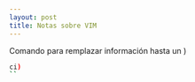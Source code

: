 ```yaml
---
layout: post
title: Notas sobre VIM
---
```


Comando para remplazar información hasta un )

```sh
ci)
``
